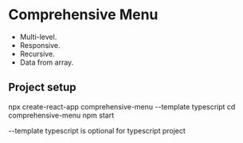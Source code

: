 # Comprehensive Menu

- Multi-level.
- Responsive.
- Recursive.
- Data from array.

## Project setup
npx create-react-app comprehensive-menu --template typescript
cd comprehensive-menu
npm start

--template typescript is optional for typescript project